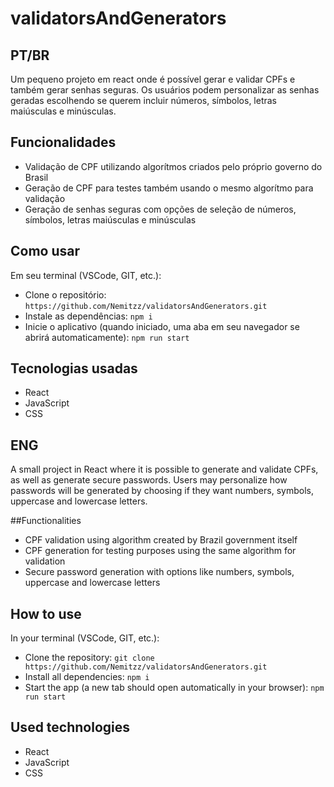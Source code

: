 # validatorsAndGenerators
## PT/BR

Um pequeno projeto em react onde é possível gerar e validar CPFs e também gerar senhas seguras.
Os usuários podem personalizar as senhas geradas escolhendo se querem incluir números, símbolos, letras maiúsculas e minúsculas.

## Funcionalidades
- Validação de CPF utilizando algorítmos criados pelo próprio governo do Brasil
- Geração de CPF para testes também usando o mesmo algorítmo para validação
- Geração de senhas seguras com opções de seleção de números, símbolos, letras maiúsculas e minúsculas

## Como usar
Em seu terminal (VSCode, GIT, etc.):
- Clone o repositório: `https://github.com/Nemitzz/validatorsAndGenerators.git`
- Instale as dependências: `npm i`
- Inicie o aplicativo (quando iniciado, uma aba em seu navegador se abrirá automaticamente): `npm run start`

## Tecnologias usadas
- React
- JavaScript
- CSS


## ENG

A small project in React where it is possible to generate and validate CPFs, as well as generate secure passwords.
Users may personalize how passwords will be generated by choosing if they want numbers, symbols, uppercase and lowercase letters.

##Functionalities
- CPF validation using algorithm created by Brazil government itself
- CPF generation for testing purposes using the same algorithm for validation
- Secure password generation with options like numbers, symbols, uppercase and lowercase letters

## How to use
In your terminal (VSCode, GIT, etc.):
- Clone the repository: `git clone https://github.com/Nemitzz/validatorsAndGenerators.git`
- Install all dependencies: `npm i`
- Start the app (a new tab should open automatically in your browser): `npm run start`

## Used technologies
- React
- JavaScript
- CSS
